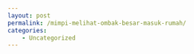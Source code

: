 ```yaml
---
layout: post
permalink: /mimpi-melihat-ombak-besar-masuk-rumah/
categories:
    - Uncategorized
---
```


